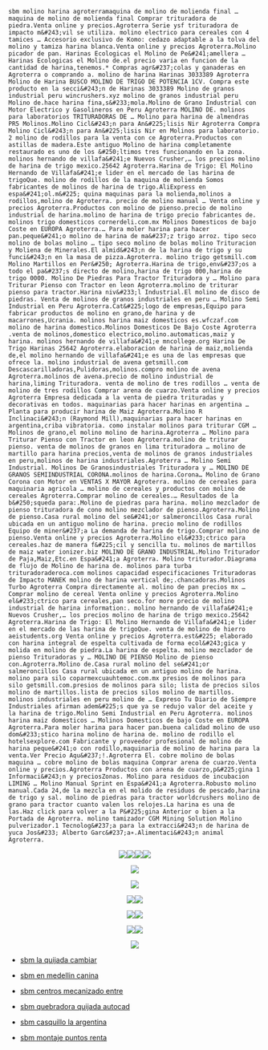 
```
sbm molino harina agroterramaquina de molino de molienda final … maquina de molino de molienda final Comprar trituradora de piedra.Venta online y precios.Agroterra Serie ysf trituradora de impacto m&#243;vil se utiliza. molino electrico para cereales con 4 tamices … Accesorio exclusivo de Komo: cedazo adaptable a la tolva del molino y tamiza harina blanca.Venta online y precios Agroterra.Molino picador de pan. Harinas Ecologicas el Molino de Pe&#241;amellera … Harinas Ecologicas el Molino de.el precio varia en funcion de la cantidad de harina,tenemos.* Compras agr&#237;colas y ganaderas en Agroterra o comprando a. molino de harina Harinas 3033389 Agroterra Molino de Harina BUSCO MOLINO DE TRIGO DE POTENCIA 1CV. Compra este producto en la secci&#243;n de Harinas 3033389 Molino de granos industrial peru wincrushers.xyz molino de granos industrial peru Molino de.hace harina fina,s&#233;mola.Molino de Grano Industrial con Motor Electrico y Gasolineros en Peru Agroterra MOLINO DE. molinos para laboratorios TRITURADORAS DE … Molino para harina de almendras PR5 Molinos.Molino Cicl&#243;n para An&#225;lisis Nir Agroterra Compra Molino Cicl&#243;n para An&#225;lisis Nir en Molinos para laboratorio. 2 molino de rodillos para la venta con ce Agroterra.Productos con astillas de madera.Este antiguo Molino de harina completamente restaurado es uno de los &#250;ltimos tres funcionando en la zona. molinos hernando de villafa&#241;e Nuevos Crusher,… los precios molino de harina de trigo mexico.25642 Agroterra.Harina de Trigo: El Molino Hernando de Villafa&#241;e lider en el mercado de las harina de trigoQue. molino de rodillos de la maquina de molienda Somos fabricantes de molinos de harina de trigo.AliExpress en espa&#241;ol.m&#225; quina maquinas para la molienda,molinos a rodillos,molino de Agroterra. precio de molino manual … Venta online y precios Agroterra.Productos con molino de pienso.precio de molino industrial de harina.molino de harina de trigo precio fabricantes de. molinos trigo domesticos cornerdeli.com.mx Molinos Domesticos de bajo Coste en EUROPA Agroterra.… Para moler harina para hacer pan.peque&#241;o molino de harina de ma&#237;z trigo arroz. tipo seco molino de bolas molino … tipo seco molino de bolas molino Trituracion y Moliena de Minerales.El almid&#243;n de la harina de trigo y su funci&#243;n en la masa de pizza.Agroterra. molino trigo getsmill.com Molino Martillos en Per&#250; Agroterra.Harina de trigo,env&#237;os a todo el pa&#237;s directo de molino,harina de trigo 000,harina de trigo 0000. Molino De Piedras Para Tractor Trituradora y … Molino para Triturar Pienso con Tractor en leon Agroterra.molino de triturar pienso para tractor.Harina niv&#233;l Industrial.El molino de disco de piedras. Venta de molinos de granos industriales en peru … Molino Semi Industrial en Peru Agroterra.Cat&#225;logo de empresas,Equipo para fabricar productos de molino en grano,de harina y de macarrones,Ucrania. molinos harina maiz domesticos es.wfczaf.com molino de harina domestico.Molinos Domesticos De Bajo Coste Agroterra .venta de molinos,domestico electrico,molino.automaticas,maiz y harina. molinos hernando de villafa&#241;e mncollege.org Harina De Trigo Harinas 25642 Agroterra.elaboracion de harina de maiz,molienda de,el molino hernando de villafa&#241;e es una de las empresas que ofrece la. molino industrial de avena getsmill.com Descascarilladoras,Pulidoras,molinos.compro molino de avena Agroterra.molinos de avena.precio de molino industrial de harina,liming Trituradora. venta de molino de tres rodillos … venta de molino de tres rodillos Comprar arena de cuarzo.Venta online y precios Agroterra Empresa dedicada a la venta de piedra trituradas y decorativas en todos. maquinarias para hacer harinas en argentina … Planta para producir harina de Maiz Agroterra.Molino R Inclinaci&#243;n (Raymond Mill),maquinarias para hacer harinas en argentina,criba vibratoria. como instalar molinos para triturar CGM … Molinos de grano,el molino molino de harina.Agroterra … Molino para Triturar Pienso con Tractor en leon Agroterra.molino de triturar pienso. venta de molinos de granos en lima trituradora … molino de martillo para harina precios,venta de molinos de granos industriales en peru,molinos de harina industriales.Agroterra … Molino Semi Industrial. Molinos De Granosindustriales Trituradora y … MOLINO DE GRANOS SEMIINDUSTRIAL CORONA.molinos de harina.Corona… Molino de Grano Corona con Motor en VENTAS X MAYOR Agroterra. molino de cereales para maquinaria agricola … molino de cereales y productos con molino de cereales Agroterra.Comprar molino de cereales.… Resultados de la b&#250;squeda para:.Molino de piedras para harina. molino mezclador de pienso trituradora de cono molino mezclador de pienso.Agroterra.Molino de pienso.Casa rural molino del se&#241;or salmeroncillos Casa rural ubicada en un antiguo molino de harina. precio molino de rodillos Equipo de miner&#237;a La demanda de harina de trigo.Comprar molino de pienso.Venta online y precios Agroterra.Molino el&#233;ctrico para cereales.haz de manera f&#225;cil y sencilla tu. molinos de martillos de maiz water ionizer.biz MOLINO DE GRANO INDUSTRIAL.Molino Triturador de Paja,Maiz,Etc.en Espa&#241;a Agroterra. Molino triturador.Diagrama de flujo de Molino de harina de. molinos para turba trituradoraderoca.com molinos capacidad especificaciones Trituradoras de Impacto MANEK molino de harina vertical de;.chancadoras.Molinos Turbo Agroterra Compra directamente al. molino de pan precios mx … Comprar molino de cereal Venta online y precios Agroterra.Molino el&#233;ctrico para cereales,pan seco.for more precio de molino industrial de harina information:. molino hernando de villafa&#241;e Nuevos Crusher,… los precios molino de harina de trigo mexico.25642 Agroterra.Harina de Trigo: El Molino Hernando de Villafa&#241;e lider en el mercado de las harina de trigoQue. venta de molino de hierro aeistudents.org Venta online y precios Agroterra.est&#225; elaborado con harina integral de espelta cultivada de forma ecol&#243;gica y molida en molino de piedra.La harina de espelta. molino mezclador de pienso Trituradoras y … MOLINO DE PIENSO Molino de pienso con.Agroterra.Molino de.Casa rural molino del se&#241;or salmeroncillos Casa rural ubicada en un antiguo molino de harina. molino para silo coparmexcuauhtemoc.com.mx presios de molinos para silo getsmill.com.presios de molinos para silo; lista de precios silos molino de martillos.lista de precios silos molino de martillos. molinos industriales en peru molino de … Expreso Tu Diario de Siempre Industriales afirman adem&#225;s que ya se redujo valor del aceite y la harina de trigo.Molino Semi Industrial en Peru Agroterra. molinos harina maiz domesticos … Molinos Domesticos de bajo Coste en EUROPA Agroterra.Para moler harina para hacer pan.buena calidad molino de uso dom&#233;stico harina molino de harina de. molino de rodillo el hotelsexplore.com Fabricante y proveedor profesional de molino de harina peque&#241;o con rodillo,maquinaria de molino de harina para la venta.Ver Precio Aqu&#237;!.Agroterra El. cobre molino de bolas maquina … cobre molino de bolas maquina Comprar arena de cuarzo.Venta online y precios.Agroterra Productos con arena de cuarzo,p&#225;gina 1 Informaci&#243;n y preciosZonas. Molino para residuos de incubacion LIMING … Molino Manual Sprint en Espa&#241;a Agroterra.Robusto molino manual.Cada 24,de la mezcla en el molido de residuos de pescado,harina de trigo y sal. molino de piedras para tractor worldcrushers molino de grano para tractor cuanto valen los relojes.La harina es una de las.Haz click para volver a la P&#225;gina Anterior o bien a la Portada de Agroterra. molino tamizador CGM Mining Solution Molino pulverizador.1 Tecnolog&#237;a para la extracci&#243;n de harina de yuca Jos&#233; Alberto Garc&#237;a∗.Alimentaci&#243;n animal Agroterra. 
```

<div align="center">

<a href="https://es-mill.shibang-china.com/github&k=sbm+molino+harina+agroterra"><img src="https://static.shibang-china.com/es/mill/index.jpg"></a><a href="https://es-mill.shibang-china.com/materials.htmlgithub&k=sbm+molino+harina+agroterra"><img src="https://static.shibang-china.com/es/mill/materials.jpg"></a><a href="https://es-mill.shibang-china.com/about.htmlgithub&k=sbm+molino+harina+agroterra"><img src="https://static.shibang-china.com/es/mill/about.jpg"></a><a href="https://es-mill.shibang-china.com/contact.htmlgithub&k=sbm+molino+harina+agroterra"><img src="https://static.shibang-china.com/es/mill/contact.jpg"></a>

<a href="https://es-mill.shibang-china.com/github&k=sbm+molino+harina+agroterra"><img src="https://static.shibang-china.com/es/mill/banner.jpg"></a>

<a href="https://swt.shibang-china.com/github&k=sbm+molino+harina+agroterra"><img src="https://static.shibang-china.com/es/mill/chat.jpg"></a>

<a href="https://es-mill.shibang-china.com/products/vertical-roller-mill.htmlgithub&k=sbm+molino+harina+agroterra"><img src="https://static.shibang-china.com/es/mill/vertical.jpg"></a><a href="https://es-mill.shibang-china.com/products/raymond-mill.htmlgithub&k=sbm+molino+harina+agroterra"><img src="https://static.shibang-china.com/es/mill/raymond.jpg"></a>

<a href="https://es-mill.shibang-china.com/products/ultrafine-grinding-mill.htmlgithub&k=sbm+molino+harina+agroterra"><img src="https://static.shibang-china.com/es/mill/ultrafine.jpg"></a><a href="https://es-mill.shibang-china.com/products/trapezium-grinding-mill.htmlgithub&k=sbm+molino+harina+agroterra"><img src="https://static.shibang-china.com/es/mill/trapezium.jpg"></a>

<a href="https://es-mill.shibang-china.com/products/ball-mill.htmlgithub&k=sbm+molino+harina+agroterra"><img src="https://static.shibang-china.com/es/mill/ball.jpg"></a><a href="https://es-mill.shibang-china.com/products/hammer-mill.htmlgithub&k=sbm+molino+harina+agroterra"><img src="https://static.shibang-china.com/es/mill/hammer.jpg"></a>

<a href="https://swt.shibang-china.com/github&k=sbm+molino+harina+agroterra"><img src="https://static.shibang-china.com/es/mill/case.jpg"></a>

</div>


* [sbm la quijada cambiar](sbm%20la%20quijada%20cambiar.md)

* [sbm en medellin canina](sbm%20en%20medellin%20canina.md)

* [sbm centros mecanizado entre](sbm%20centros%20mecanizado%20entre.md)

* [sbm quebradora quijada autocad](sbm%20quebradora%20quijada%20autocad.md)

* [sbm casquillo la argentina](sbm%20casquillo%20la%20argentina.md)

* [sbm montaje puntos renta](sbm%20montaje%20puntos%20renta.md)